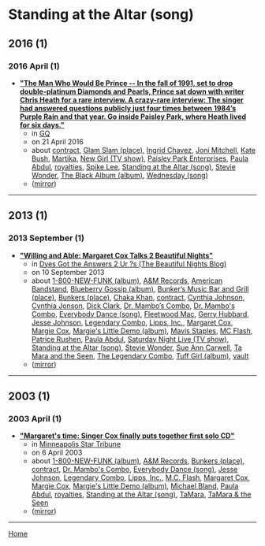# Standing at the Altar (song)

## 2016 (1)

### 2016 April (1)

 - [**"The Man Who Would Be Prince -- In the fall of 1991, set to drop double-platinum Diamonds and Pearls, Prince sat down with writer Chris Heath for a rare interview. A crazy-rare interview: The singer had answered questions publicly just four times between 1984’s Purple Rain and that year. Go inside Paisley Park, where Heath lived for six days."**](https://www.gq.com/story/prince-interview-inside-paisley-park)
    - in [GQ](../../../publications/gq/index.md)
    - on 21 April 2016
    - about [contract](../../../topics/contract/index.md), [Glam Slam (place)](../../../topics/place/glam-slam/index.md), [Ingrid Chavez](../../../topics/ingrid-chavez/index.md), [Joni Mitchell](../../../topics/joni-mitchell/index.md), [Kate Bush](../../../topics/kate-bush/index.md), [Martika](../../../topics/martika/index.md), [New Girl (TV show)](../../../topics/tv-show/new-girl/index.md), [Paisley Park Enterprises](../../../topics/paisley-park-enterprises/index.md), [Paula Abdul](../../../topics/paula-abdul/index.md), [royalties](../../../topics/royalties/index.md), [Spike Lee](../../../topics/spike-lee/index.md), [Standing at the Altar (song)](../../../topics/song/standing-at-the-altar/index.md), [Stevie Wonder](../../../topics/stevie-wonder/index.md), [The Black Album (album)](../../../topics/album/the-black-album/index.md), [Wednesday (song)](../../../topics/song/wednesday/index.md)
    - ([mirror](https://web.archive.org/web/*/https://www.gq.com/story/prince-interview-inside-paisley-park))

----

## 2013 (1)

### 2013 September (1)

 - [**"Willing and Able: Margaret Cox Talks 2 Beautiful Nights"**](http://beautifulnightschitown.blogspot.com/2013/09/willing-and-able-margaret-cox-talks-2.html)
    - in [Dyes Got the Answers 2 Ur ?s (The Beautiful Nights Blog)](../../../publications/dyes-got-the-answers-2-ur-s-the-beautiful-nights-blog/index.md)
    - on 10 September 2013
    - about [1-800-NEW-FUNK (album)](../../../topics/album/1-800-new-funk/index.md), [A&M Records](../../../topics/a-m-records/index.md), [American Bandstand](../../../topics/american-bandstand/index.md), [Blueberry Gossip (album)](../../../topics/album/blueberry-gossip/index.md), [Bunker’s Music Bar and Grill (place)](../../../topics/place/bunker-s-music-bar-and-grill/index.md), [Bunkers (place)](../../../topics/place/bunkers/index.md), [Chaka Khan](../../../topics/chaka-khan/index.md), [contract](../../../topics/contract/index.md), [Cynthia Johnson](../../../topics/cynthia-johnson/index.md), [Cynthia Jonson](../../../topics/cynthia-jonson/index.md), [Dick Clark](../../../topics/dick-clark/index.md), [Dr. Mambo’s Combo](../../../topics/dr-mambo-s-combo/index.md), [Dr. Mambo's Combo](../../../topics/dr-mambo-s-combo/index.md), [Everybody Dance (song)](../../../topics/song/everybody-dance/index.md), [Fleetwood Mac](../../../topics/fleetwood-mac/index.md), [Gerry Hubbard](../../../topics/gerry-hubbard/index.md), [Jesse Johnson](../../../topics/jesse-johnson/index.md), [Legendary Combo](../../../topics/legendary-combo/index.md), [Lipps, Inc.](../../../topics/lipps-inc/index.md), [Margaret Cox](../../../topics/margaret-cox/index.md), [Margie Cox](../../../topics/margie-cox/index.md), [Margie's Little Demo (album)](../../../topics/album/margie-s-little-demo/index.md), [Mavis Staples](../../../topics/mavis-staples/index.md), [MC Flash](../../../topics/mc-flash/index.md), [Patrice Rushen](../../../topics/patrice-rushen/index.md), [Paula Abdul](../../../topics/paula-abdul/index.md), [Saturday Night Live (TV show)](../../../topics/tv-show/saturday-night-live/index.md), [Standing at the Altar (song)](../../../topics/song/standing-at-the-altar/index.md), [Stevie Wonder](../../../topics/stevie-wonder/index.md), [Sue Ann Carwell](../../../topics/sue-ann-carwell/index.md), [Ta Mara and the Seen](../../../topics/ta-mara-and-the-seen/index.md), [The Legendary Combo](../../../topics/the-legendary-combo/index.md), [Tuff Girl (album)](../../../topics/album/tuff-girl/index.md), [vault](../../../topics/vault/index.md)
    - ([mirror](https://web.archive.org/web/*/http://beautifulnightschitown.blogspot.com/2013/09/willing-and-able-margaret-cox-talks-2.html))

----

## 2003 (1)

### 2003 April (1)

 - [**"Margaret's time: Singer Cox finally puts together first solo CD"**](https://www.startribune.com/stories/919/3798852.html)
    - in [Minneapolis Star Tribune](../../../publications/minneapolis-star-tribune/index.md)
    - on 6 April 2003
    - about [1-800-NEW-FUNK (album)](../../../topics/album/1-800-new-funk/index.md), [A&M Records](../../../topics/a-m-records/index.md), [Bunkers (place)](../../../topics/place/bunkers/index.md), [contract](../../../topics/contract/index.md), [Dr. Mambo's Combo](../../../topics/dr-mambo-s-combo/index.md), [Everybody Dance (song)](../../../topics/song/everybody-dance/index.md), [Jesse Johnson](../../../topics/jesse-johnson/index.md), [Legendary Combo](../../../topics/legendary-combo/index.md), [Lipps, Inc.](../../../topics/lipps-inc/index.md), [M.C. Flash](../../../topics/m-c-flash/index.md), [Margaret Cox](../../../topics/margaret-cox/index.md), [Margie Cox](../../../topics/margie-cox/index.md), [Margie's Little Demo (album)](../../../topics/album/margie-s-little-demo/index.md), [Michael Bland](../../../topics/michael-bland/index.md), [Paula Abdul](../../../topics/paula-abdul/index.md), [royalties](../../../topics/royalties/index.md), [Standing at the Altar (song)](../../../topics/song/standing-at-the-altar/index.md), [TaMara](../../../topics/tamara/index.md), [TaMara & the Seen](../../../topics/tamara-the-seen/index.md)
    - ([mirror](https://web.archive.org/web/*/https://www.startribune.com/stories/919/3798852.html))

----

[Home](../index.md)
